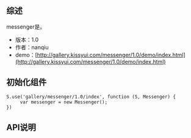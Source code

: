 ## 综述

messenger是。

* 版本：1.0
* 作者：nanqiu
* demo：[http://gallery.kissyui.com/messenger/1.0/demo/index.html](http://gallery.kissyui.com/messenger/1.0/demo/index.html)

## 初始化组件

    S.use('gallery/messenger/1.0/index', function (S, Messenger) {
         var messenger = new Messenger();
    })

## API说明
